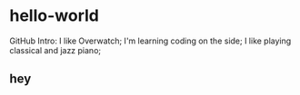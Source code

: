 # hello-world
GitHub Intro:
I like Overwatch;
I'm learning coding on the side;
I like playing classical and jazz piano;
<h2>hey</h2>
